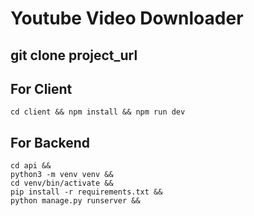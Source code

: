 # Youtube Video Downloader

## git clone project_url


## For Client
~~~
cd client && npm install && npm run dev
~~~

## For Backend
~~~
cd api && 
python3 -m venv venv && 
cd venv/bin/activate && 
pip install -r requirements.txt && 
python manage.py runserver && 
~~~